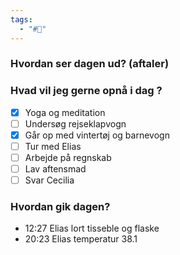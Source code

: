 ```yaml
---
tags:
  - "#📅"
---
```

### Hvordan ser dagen ud? (aftaler)


### Hvad vil jeg gerne opnå i dag ?
- [x] Yoga og meditation 
- [ ] Undersøg rejseklapvogn 
- [x] Går op med vintertøj og barnevogn 
- [ ] Tur med Elias 
- [ ] Arbejde på regnskab 
- [ ] Lav aftensmad
- [ ] Svar Cecilia

### Hvordan gik dagen?
- 12:27 Elias lort tisseble og flaske
- 20:23 Elias temperatur 38.1